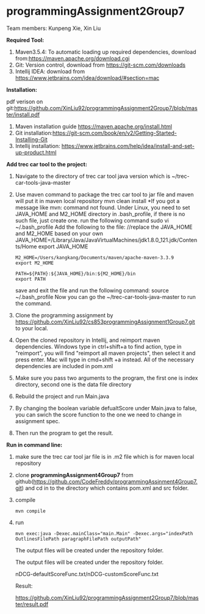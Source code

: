 # programmingAssignment2Group7

Team members: Kunpeng Xie, Xin Liu

**Required Tool:**

1. Maven3.5.4: To automatic loading up required dependencies, download from:<https://maven.apache.org/download.cgi>
2. Git: Version control, download from <https://git-scm.com/downloads>
3. Intellij IDEA: download from <https://www.jetbrains.com/idea/download/#section=mac>

**Installation:**

pdf verison on git:https://github.com/XinLiu92/programmingAssignment2Group7/blob/master/install.pdf

1. Maven installation guide <https://maven.apache.org/install.html>
2. Git installation:<https://git-scm.com/book/en/v2/Getting-Started-Installing-Git>
3. Intellij installation: <https://www.jetbrains.com/help/idea/install-and-set-up-product.html>

**Add trec car tool to the project:**

1. Navigate to the directory of trec car tool java version which is ~/trec-car-tools-java-master

2. Use maven command to package the trec car tool to jar file and maven will put it in maven local repository mvn clean install *If you got a message like mvn: command not found. Under Linux, you need to set JAVA_HOME and M2_HOME directory in .bash_profile, if there is no such file, just create one. run the following command sudo vi ~/.bash_profile Add the following to the file: //replace the JAVA_HOME and M2_HOME based on your own JAVA_HOME=/Library/Java/JavaVirtualMachines/jdk1.8.0_121.jdk/Contents/Home export JAVA_HOME

   ```
   M2_HOME=/Users/kangkang/Documents/maven/apache-maven-3.3.9
   export M2_HOME
    
   PATH=${PATH}:${JAVA_HOME}/bin:${M2_HOME}/bin
   export PATH
   ```

   save and exit the file and run the following command: source ~/.bash_profile Now you can go the ~/trec-car-tools-java-master to run the command.

3. Clone the programming assignment by <https://github.com/XinLiu92/cs853programmingAssignment1Group7.git> to your local.

4. Open the cloned repository in Intellij, and reimport maven dependencies. Windows type in ctrl+shift+a to find action, type in "reimport", you will find "reimport all maven projects", then select it and press enter. Mac will type in cmd+shift +a instead. All of the necessary dependencies are included in pom.xml

5. Make sure you pass two arguments to the program, the first one is index directory, second one is the data file directory

6. Rebuild the project and run Main.java

7. By changing the boolean variable defualtScore under Main.java to false, you can swich the score function to the one we need to change in assignment spec.

8. Then run the program to get the result.

**Run in command line:**

1. make sure the trec car tool jar file is in .m2 file which is for maven local repository

2. clone **programmingAssignment4Group7** from github(https://github.com/CodeFreddy/programmingAssinment4Group7.git) and cd in to the directory which contains pom.xml and src folder.

3. compile

   ```
   mvn compile 
   ```

4. run
  
   ```
   mvn exec:java -Dexec.mainClass="main.Main" -Dexec.args="indexPath OutlinesFilePath paragraphFilePath outputPath"
   ```

   The output files will be created under the repository folder.


   

   The output files will be created under the repository folder.

   nDCG-defaultScoreFunc.txt/nDCG-customScoreFunc.txt


   Result:

   https://github.com/XinLiu92/programmingAssignment2Group7/blob/master/result.pdf

